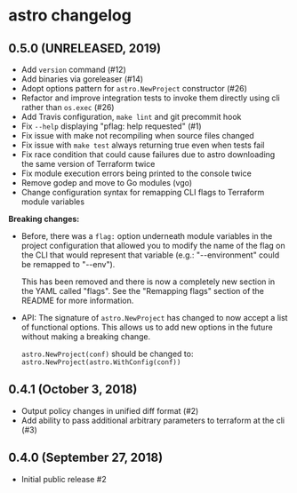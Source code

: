 # astro changelog

## 0.5.0 (UNRELEASED, 2019)

* Add `version` command (#12)
* Add binaries via goreleaser (#14)
* Adopt options pattern for `astro.NewProject` constructor (#26)
* Refactor and improve integration tests to invoke them directly using cli
  rather than `os.exec` (#26)
* Add Travis configuration, `make lint` and git precommit hook
* Fix `--help` displaying "pflag: help requested" (#1)
* Fix issue with make not recompiling when source files changed
* Fix issue with `make test` always returning true even when tests fail
* Fix race condition that could cause failures due to astro downloading the
  same version of Terraform twice
* Fix module execution errors being printed to the console twice
* Remove godep and move to Go modules (vgo)
* Change configuration syntax for remapping CLI flags to Terraform module
  variables

**Breaking changes:**

* Before, there was a `flag:` option underneath module variables in the project
  configuration that allowed you to modify the name of the flag on the CLI that
  would represent that variable (e.g.: "--environment" could be remapped to
  "--env").

  This has been removed and there is now a completely new section in the YAML
  called "flags". See the "Remapping flags" section of the README for more
  information.

* API: The signature of `astro.NewProject` has changed to now accept a list of
  functional options. This allows us to add new options in the future without
  making a breaking change.

  `astro.NewProject(conf)` should be changed to:
  `astro.NewProject(astro.WithConfig(conf))`

## 0.4.1 (October 3, 2018)

* Output policy changes in unified diff format (#2)
* Add ability to pass additional arbitrary parameters to terraform at the cli (#3)

## 0.4.0 (September 27, 2018)

* Initial public release #2
